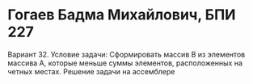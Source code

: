 # Гогаев Бадма Михайлович, БПИ 227
Вариант 32. Условие задачи: Сформировать массив B из элементов массива A, которые меньше
суммы элементов, расположенных на четных местах.
Решение задачи на ассемблере
